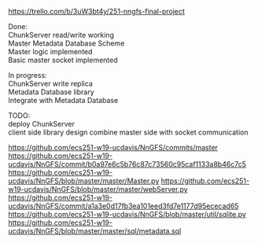 <https://trello.com/b/3uW3bt4y/251-nngfs-final-project>

Done:  
ChunkServer read/write working  
Master Metadata Database Scheme  
Master logic implemented  
Basic master socket implemented

In progress:  
ChunkServer write replica  
Metadata Database library  
Integrate with Metadata Database  

TODO:  
deploy ChunkServer  
client side library design
combine master side with socket communication

https://github.com/ecs251-w19-ucdavis/NnGFS/commits/master  
https://github.com/ecs251-w19-ucdavis/NnGFS/commit/b0a97e6c5b76c87c73560c95caf1133a8b46c7c5
https://github.com/ecs251-w19-ucdavis/NnGFS/blob/master/master/Master.py
https://github.com/ecs251-w19-ucdavis/NnGFS/blob/master/master/webServer.py
https://github.com/ecs251-w19-ucdavis/NnGFS/commit/a1a3e0d17fb3ea101eed3fd7e1177d95ececad65
https://github.com/ecs251-w19-ucdavis/NnGFS/blob/master/util/sqlite.py
https://github.com/ecs251-w19-ucdavis/NnGFS/blob/master/master/sql/metadata.sql
